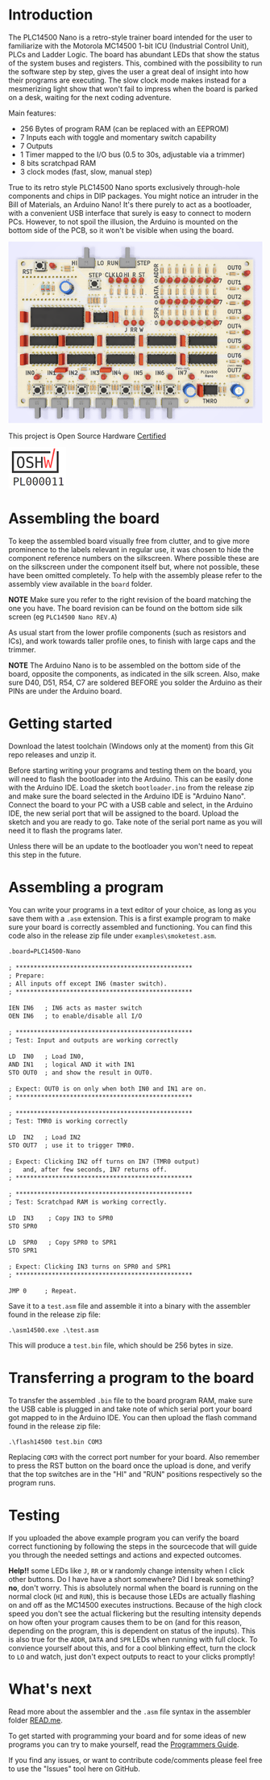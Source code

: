 # Introduction

The PLC14500 Nano is a retro-style trainer board intended for the user to familiarize with the Motorola MC14500 1-bit
ICU (Industrial Control Unit), PLCs and Ladder Logic. The board has abundant LEDs that show the status of 
the system buses and registers. This, combined with the possibility to run the software step by step,
gives the user a great deal of insight into how their programs are executing. The slow clock mode 
makes instead for a mesmerizing light show that won't fail to impress when the board is parked on a desk,
waiting for the next coding adventure.

Main features:

* 256 Bytes of program RAM (can be replaced with an EEPROM)
* 7 Inputs each with toggle and momentary switch capability
* 7 Outputs
* 1 Timer mapped to the I/O bus (0.5 to 30s, adjustable via a trimmer)
* 8 bits scratchpad RAM
* 3 clock modes (fast, slow, manual step)


True to its retro style PLC14500 Nano sports exclusively through-hole components and chips in DIP packages.
You might notice an intruder in the Bill of Materials, an Arduino Nano! It's there purely to act as a
bootloader, with a convenient USB interface that surely is easy to connect to modern PCs. However,
to not spoil the illusion, the Arduino is mounted on the bottom side of the PCB, so it won't be visible when 
using the board.

![Board](documentation/board.png)

This project is Open Source Hardware [Certified](https://certification.oshwa.org/pl000011.html)

![oshw_PL000011](documentation/oshw_cert_small.png)

# Assembling the board

To keep the assembled board visually free from clutter, and to give more prominence to the labels
relevant in regular use, it was chosen to hide the component reference numbers on the silkscreen.
Where possible these are on the silkscreen under the component itself but, where not possible, 
these have been omitted completely. To help with the assembly please refer to the assembly view 
available in the `board` folder.

**NOTE** Make sure you refer to the right revision of the board matching the one you have. The board
revision can be found on the bottom side silk screen (eg `PLC14500 Nano REV.A`)

As usual start from the lower profile components (such as resistors and ICs), and work towards taller
profile ones, to finish with large caps and the trimmer. 

**NOTE** The Arduino Nano is to be assembled on the bottom side of the board, opposite the components,
as indicated in the silk screen. Also, make sure D40, D51, R54, C7 are soldered BEFORE you solder the 
Arduino as their PINs are under the Arduino board.

# Getting started

Download the latest toolchain (Windows only at the moment) from this Git repo releases and unzip it.

Before starting writing your programs and testing them on the board, you will need to flash the bootloader
into the Arduino. This can be easily done with the Arduino IDE. Load the sketch `bootloader.ino` from  the
release zip and make sure the board selected in the Arduino IDE is "Arduino Nano". Connect the board to your PC 
with a USB cable and select, in the Arduino IDE, the new serial port that will be assigned to the board. 
Upload the sketch and you are ready to go. Take note of the serial port name as you will need it to flash the
programs later.

Unless there will be an update to the bootloader you won't need to repeat this step in the future.

# Assembling a program

You can write your programs in a text editor of your choice, as long as you save them with a `.asm`
extension. This is a first example program to make sure your board is correctly assembled and functioning.
You can find this code also in the release zip file under `examples\smoketest.asm`.

````
.board=PLC14500-Nano

; *************************************************
; Prepare:
; All inputs off except IN6 (master switch).
; *************************************************

IEN IN6   ; IN6 acts as master switch
OEN IN6   ; to enable/disable all I/O

; *************************************************
; Test: Input and outputs are working correctly

LD  IN0   ; Load IN0,
AND IN1   ; logical AND it with IN1
STO OUT0  ; and show the result in OUT0.

; Expect: OUT0 is on only when both IN0 and IN1 are on.
; *************************************************

; *************************************************
; Test: TMR0 is working correctly

LD  IN2   ; Load IN2
STO OUT7  ; use it to trigger TMR0.

; Expect: Clicking IN2 off turns on IN7 (TMR0 output)
;   and, after few seconds, IN7 returns off.
; *************************************************

; *************************************************
; Test: Scratchpad RAM is working correctly.

LD  IN3    ; Copy IN3 to SPR0
STO SPR0

LD  SPR0   ; Copy SPR0 to SPR1
STO SPR1

; Expect: Clicking IN3 turns on SPR0 and SPR1
; *************************************************

JMP 0     ; Repeat.
````

Save it to a `test.asm` file and assemble it into a binary with the assembler found in the release zip file:

````
.\asm14500.exe .\test.asm
````

This will produce a `test.bin` file, which should be 256 bytes in size.

# Transferring a program to the board

To transfer the assembled `.bin` file to the board program RAM, make sure the USB cable is plugged in and take note of which serial port 
your board got mapped to in the Arduino IDE. You can then upload the flash command found in the release zip file:

````
.\flash14500 test.bin COM3
````

Replacing `COM3` with the correct port number for your board. Also remember to press the RST button on the board once the upload is done, and verify
that the top switches are in the "HI" and "RUN" positions respectively so the program runs.

# Testing

If you uploaded the above example program you can verify the board correct functioning by following the steps in the sourcecode that will guide you
through the needed settings and actions and expected outcomes.

**Help!!** some LEDs like `J`, `RR` or `W` randomly change intensity when I click other buttons. Do I have have a short somewhere? Did I break something? **no**,
don't worry. This is absolutely normal when the board is running on the normal clock (`HI` and `RUN`), this is because those LEDs are actually flashing on and off
as the MC14500 executes instructions. Because of the high clock speed you don't see the actual flickering but the resulting intensity depends on how often your program
causes them to be on (and for this reason, depending on the program, this is dependent on status of the inputs). This is also true for the `ADDR`, `DATA` and `SPR` LEDs when running with full clock. To convience yourself about this, and for a cool blinking effect, turn the clock to `LO` and watch, just don't expect outputs to react to your clicks promptly!

# What's next

Read more about the assembler and the `.asm` file syntax in the assembler folder [READ.me](assembler/READ.me).

To get started with programming your board and for some ideas of new programs you can try to make yourself, read the [Programmers Guide](assembler/programmers_guide.md).

If you find any issues, or want to contribute code/comments please feel free to use the "Issues" tool here on GitHub.


